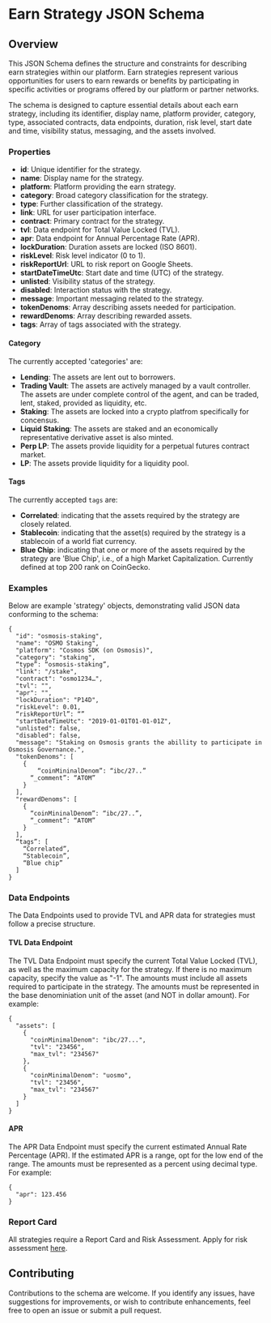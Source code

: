 # Earn Strategy JSON Schema

## Overview

This JSON Schema defines the structure and constraints for describing earn strategies within our platform. Earn strategies represent various opportunities for users to earn rewards or benefits by participating in specific activities or programs offered by our platform or partner networks.

The schema is designed to capture essential details about each earn strategy, including its identifier, display name, platform provider, category, type, associated contracts, data endpoints, duration, risk level, start date and time, visibility status, messaging, and the assets involved.

### Properties

- **id**: Unique identifier for the strategy.
- **name**: Display name for the strategy.
- **platform**: Platform providing the earn strategy.
- **category**: Broad category classification for the strategy.
- **type**: Further classification of the strategy.
- **link**: URL for user participation interface.
- **contract**: Primary contract for the strategy.
- **tvl**: Data endpoint for Total Value Locked (TVL).
- **apr**: Data endpoint for Annual Percentage Rate (APR).
- **lockDuration**: Duration assets are locked (ISO 8601).
- **riskLevel**: Risk level indicator (0 to 1).
- **riskReportUrl**: URL to risk report on Google Sheets.
- **startDateTimeUtc**: Start date and time (UTC) of the strategy.
- **unlisted**: Visibility status of the strategy.
- **disabled**: Interaction status with the strategy.
- **message**: Important messaging related to the strategy.
- **tokenDenoms**: Array describing assets needed for participation.
- **rewardDenoms**: Array describing rewarded assets.
- **tags**: Array of tags associated with the strategy.

#### Category 

The currently accepted 'categories' are:
- **Lending**: The assets are lent out to borrowers. 
- **Trading Vault**: The assets are actively managed by a vault controller. The assets are under complete control of the agent, and can be traded, lent, staked, provided as liquidity, etc.
- **Staking**: The assets are locked into a crypto platfrom specifically for concensus.
- **Liquid Staking**: The assets are staked and an economically representative derivative asset is also minted. 
- **Perp LP**: The assets provide liquidity for a perpetual futures contract market.
- **LP**: The assets provide liquidity for a liquidity pool.

#### Tags

The currently accepted `tags` are:
- **Correlated**: indicating that the assets required by the strategy are closely related.
- **Stablecoin**: indicating that the asset(s) required by the strategy is a stablecoin of a world fiat currency.
- **Blue Chip**: indicating that one or more of the assets required by the strategy are 'Blue Chip', i.e., of a high Market Capitalization. Currently defined at top 200 rank on CoinGecko.

### Examples

Below are example 'strategy' objects, demonstrating valid JSON data conforming to the schema:

```
{
  "id": "osmosis-staking",
  "name": "OSMO Staking",
  "platform": "Cosmos SDK (on Osmosis)",
  "category": "staking",
  “type”: “osmosis-staking”,
  "link": "/stake",
  "contract": "osmo1234…",
  "tvl": "",
  "apr": "",
  "lockDuration": "P14D",
  "riskLevel": 0.01,
  “riskReportUrl”: “”
  "startDateTimeUtc": "2019-01-01T01-01-01Z",
  "unlisted": false,
  "disabled": false,
  "message": "Staking on Osmosis grants the abillity to participate in Osmosis Governance.",
  "tokenDenoms": [
  	{
  		“coinMininalDenom”: “ibc/27..”
      “_comment”: “ATOM”
  	}
  ],
  "rewardDenoms": [
  	{
      “coinMininalDenom”: “ibc/27..”,
      “_comment”: “ATOM”
    }
  ],
  “tags”: [
    “Correlated”,
    “Stablecoin”,
    “Blue chip”
  ]
}
```


### Data Endpoints

The Data Endpoints used to provide TVL and APR data for strategies must follow a precise structure.

#### TVL Data Endpoint

The TVL Data Endpoint must specify the current Total Value Locked (TVL), as well as the maximum capacity for the strategy.
If there is no maximum capacity, specify the value as "-1".
The amounts must include all assets required to participate in the strategy.
The amounts must be represented in the base denominiation unit of the asset (and NOT in dollar amount).
For example:
```
{
  "assets": [
    {
      "coinMinimalDenom": "ibc/27...",
      "tvl": "23456",
      "max_tvl": "234567"
    },
    {
      "coinMinimalDenom": "uosmo",
      "tvl": "23456",
      "max_tvl": "234567"
    }
  ]
}
```

#### APR

The APR Data Endpoint must specify the current estimated Annual Rate Percentage (APR).
If the estimated APR is a range, opt for the low end of the range.
The amounts must be represented as a percent using decimal type.
For example:
```
{
  "apr": 123.456
}
```

### Report Card

All strategies require a Report Card and Risk Assessment. Apply for risk assessment [here](here).


## Contributing

Contributions to the schema are welcome. If you identify any issues, have suggestions for improvements, or wish to contribute enhancements, feel free to open an issue or submit a pull request.
